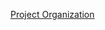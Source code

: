 [Project Organization](https://github.com/jlogostini/LevelCap_Tools/blob/main/.docs/en/organization/organization.md)